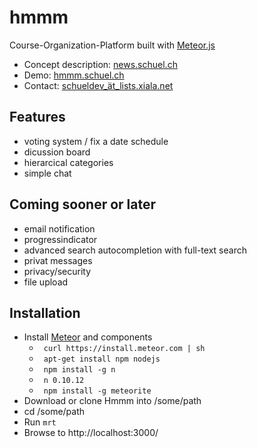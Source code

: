 hmmm
====

Course-Organization-Platform built with [Meteor.js](http://meteor.com) 

- Concept description: [news.schuel.ch](news.schuel.ch "our blog")
- Demo: [hmmm.schuel.ch](hmmm.schuel.ch "runing here")
- Contact: [schueldev_ät_lists.xiala.net](mailto:schueldev_ät_lists.xiala.net "write us")

## Features
- voting system / fix a date schedule
- dicussion board
- hierarcical categories
- simple chat

## Coming sooner or later
- email notification
- progressindicator
- advanced search autocompletion with full-text search
- privat messages
- privacy/security
- file upload

## Installation
- Install [Meteor](http://meteor.com) and components
    - ` curl https://install.meteor.com | sh`
    - ` apt-get install npm nodejs`
    - ` npm install -g n`
    - ` n 0.10.12`
    - ` npm install -g meteorite`
- Download or clone Hmmm into /some/path
- cd /some/path
- Run `mrt`
- Browse to http://localhost:3000/
